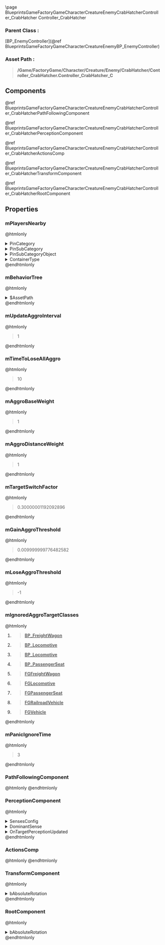 \page BlueprintsGameFactoryGameCharacterCreatureEnemyCrabHatcherController_CrabHatcher Controller_CrabHatcher
### Parent Class :
[BP_EnemyController](@ref BlueprintsGameFactoryGameCharacterCreatureEnemyBP_EnemyController)
### Asset Path :
<b><blockquote>/Game/FactoryGame/Character/Creature/Enemy/CrabHatcher/Controller_CrabHatcher.Controller_CrabHatcher_C</blockquote></b>
## Components

@ref BlueprintsGameFactoryGameCharacterCreatureEnemyCrabHatcherController_CrabHatcherPathFollowingComponent

@ref BlueprintsGameFactoryGameCharacterCreatureEnemyCrabHatcherController_CrabHatcherPerceptionComponent

@ref BlueprintsGameFactoryGameCharacterCreatureEnemyCrabHatcherController_CrabHatcherActionsComp

@ref BlueprintsGameFactoryGameCharacterCreatureEnemyCrabHatcherController_CrabHatcherTransformComponent

@ref BlueprintsGameFactoryGameCharacterCreatureEnemyCrabHatcherController_CrabHatcherRootComponent

## Properties

### mPlayersNearby
@htmlonly
<details>
 <summary>PinCategory</summary>
<blockquote>Object</blockquote>
</details>
<details>
 <summary>PinSubCategory</summary>
<blockquote>Object</blockquote>
</details>
<details>
 <summary>PinSubCategoryObject</summary>
<b><a href="_class_script_f_g_character_player.html"><blockquote>FGCharacterPlayer</blockquote></a></b>
</details>
<details>
 <summary>ContainerType</summary>
<blockquote>1</blockquote>
</details>
@endhtmlonly

### mBehaviorTree
@htmlonly
<details>
 <summary>$AssetPath</summary>
<b><a href="_blueprints_game_factory_game_character_creature_enemy_crab_hatcher_a_i_b_t__crab_hatcher.html"><blockquote>BT_CrabHatcher</blockquote></a></b>
</details>
@endhtmlonly

### mUpdateAggroInterval
@htmlonly
<blockquote>1</blockquote>
@endhtmlonly

### mTimeToLoseAllAggro
@htmlonly
<blockquote>10</blockquote>
@endhtmlonly

### mAggroBaseWeight
@htmlonly
<blockquote>1</blockquote>
@endhtmlonly

### mAggroDistanceWeight
@htmlonly
<blockquote>1</blockquote>
@endhtmlonly

### mTargetSwitchFactor
@htmlonly
<blockquote>0.30000001192092896</blockquote>
@endhtmlonly

### mGainAggroThreshold
@htmlonly
<blockquote>0.009999999776482582</blockquote>
@endhtmlonly

### mLoseAggroThreshold
@htmlonly
<blockquote>-1</blockquote>
@endhtmlonly

### mIgnoredAggroTargetClasses
@htmlonly
<ol>
<li>
<b><a href="_blueprints_game_factory_game_buildable_vehicle_train_wagon_b_p__freight_wagon.html"><blockquote>BP_FreightWagon</blockquote></a></b>
</li>
<li>
<b><a href="_blueprints_game_factory_game_buildable_vehicle_train_locomotive_b_p__locomotive.html"><blockquote>BP_Locomotive</blockquote></a></b>
</li>
<li>
<b><a href="_blueprints_game_factory_game_buildable_vehicle_train_locomotive_b_p__locomotive.html"><blockquote>BP_Locomotive</blockquote></a></b>
</li>
<li>
<b><a href="_blueprints_game_factory_game_buildable_vehicle-shared_passenger_seat_b_p__passenger_seat.html"><blockquote>BP_PassengerSeat</blockquote></a></b>
</li>
<li>
<b><a href="_class_script_f_g_freight_wagon.html"><blockquote>FGFreightWagon</blockquote></a></b>
</li>
<li>
<b><a href="_class_script_f_g_locomotive.html"><blockquote>FGLocomotive</blockquote></a></b>
</li>
<li>
<b><a href="_class_script_f_g_passenger_seat.html"><blockquote>FGPassengerSeat</blockquote></a></b>
</li>
<li>
<b><a href="_class_script_f_g_railroad_vehicle.html"><blockquote>FGRailroadVehicle</blockquote></a></b>
</li>
<li>
<b><a href="_class_script_f_g_vehicle.html"><blockquote>FGVehicle</blockquote></a></b>
</li>
</ol>
@endhtmlonly

### mPanicIgnoreTime
@htmlonly
<blockquote>3</blockquote>
@endhtmlonly

### PathFollowingComponent
@htmlonly
@endhtmlonly

### PerceptionComponent
@htmlonly
<details>
 <summary>SensesConfig</summary>
<ol>
<li>
<details>
 <summary>$ObjectClass</summary>
<b><a href="_class_script_a_i_sense_config__sight.html"><blockquote>AISenseConfig_Sight</blockquote></a></b>
</details>
<details>
 <summary>$ObjectFlags</summary>
<blockquote>2621473</blockquote>
</details>
<details>
 <summary>$ObjectName</summary>
<blockquote>AISenseConfig_Sight_0</blockquote>
</details>
<details>
 <summary>SightRadius</summary>
<blockquote>2000</blockquote>
</details>
<details>
 <summary>LoseSightRadius</summary>
<blockquote>2500</blockquote>
</details>
<details>
 <summary>PeripheralVisionAngleDegrees</summary>
<blockquote>179</blockquote>
</details>
<details>
 <summary>bStartsEnabled</summary>
<blockquote>False</blockquote>
</details>
</li>
</ol>
</details>
<details>
 <summary>DominantSense</summary>
<b><a href="_class_script_a_i_sense__sight.html"><blockquote>AISense_Sight</blockquote></a></b>
</details>
<details>
 <summary>OnTargetPerceptionUpdated</summary>
<blockquote>0</blockquote>
</details>
@endhtmlonly

### ActionsComp
@htmlonly
@endhtmlonly

### TransformComponent
@htmlonly
<details>
 <summary>bAbsoluteRotation</summary>
<blockquote>True</blockquote>
</details>
@endhtmlonly

### RootComponent
@htmlonly
<details>
 <summary>bAbsoluteRotation</summary>
<blockquote>True</blockquote>
</details>
@endhtmlonly

